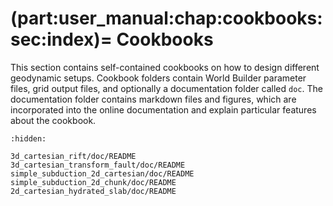 (part:user_manual:chap:cookbooks:sec:index)=
Cookbooks
======================

This section contains self-contained cookbooks on how to design different geodynamic setups. Cookbook folders contain World Builder parameter files, grid output files, and optionally a documentation folder called `doc`. The documentation folder contains markdown files and figures, which are incorporated into the online documentation and explain particular features about the cookbook.

```{toctree}
:hidden:

3d_cartesian_rift/doc/README
3d_cartesian_transform_fault/doc/README
simple_subduction_2d_cartesian/doc/README
simple_subduction_2d_chunk/doc/README
2d_cartesian_hydrated_slab/doc/README
```
